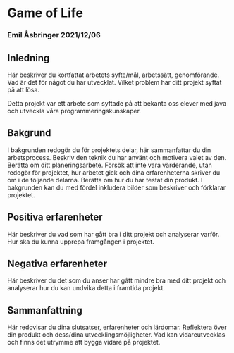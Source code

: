 # Game of Life
### Emil Åsbringer 2021/12/06
## Inledning
Här beskriver du kortfattat arbetets syfte/mål, arbetssätt, genomförande.
Vad är det för något du har utvecklat. Vilket problem har ditt projekt syftat på att lösa.

Detta projekt var ett arbete som syftade på att bekanta oss elever med java och utveckla våra programmeringskunskaper. 

## Bakgrund
I bakgrunden redogör du för projektets delar, här sammanfattar du din arbetsprocess. Beskriv den teknik du har använt och motivera valet av den.
Berätta om ditt planeringsarbete.
Försök att inte vara värderande, utan redogör för projektet, hur arbetet gick och dina erfarenheterna skriver du om i de följande delarna.
Berätta om hur du har testat din produkt.
I bakgrunden kan du med fördel inkludera bilder som beskriver och förklarar projektet.

## Positiva erfarenheter
Här beskriver du vad som har gått bra i ditt projekt och analyserar varför.
 Hur ska du kunna upprepa framgången i projektet.
 
## Negativa erfarenheter
Här beskriver du det som du anser har gått mindre bra med ditt projekt och analyserar hur du kan undvika detta i framtida projekt.

## Sammanfattning
Här redovisar du dina slutsatser, erfarenheter och lärdomar. Reflektera över din produkt och dess/dina utvecklingsmöjligheter.
Vad kan vidareutvecklas och finns det utrymme att bygga vidare på projektet.
